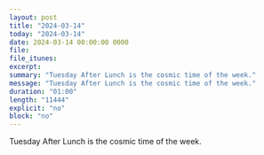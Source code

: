 ```yaml
---
layout: post
title: "2024-03-14"
today: "2024-03-14"
date: 2024-03-14 00:00:00 0000
file:
file_itunes:
excerpt:
summary: "Tuesday After Lunch is the cosmic time of the week."
message: "Tuesday After Lunch is the cosmic time of the week."
duration: "01:00"
length: "11444"
explicit: "no"
block: "no"
---
```

Tuesday After Lunch is the cosmic time of the week.

